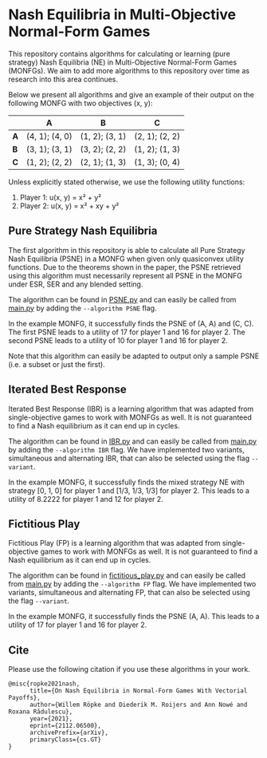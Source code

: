 # Nash Equilibria in Multi-Objective Normal-Form Games
This repository contains algorithms for calculating or learning (pure strategy) Nash Equilibria (NE) in Multi-Objective Normal-Form Games (MONFGs). We aim to add more algorithms to this repository over time as research into this area continues.


Below we present all algorithms and give an example of their output on the following MONFG with two objectives (x, y):

|  | A | B | C |
|---|:---:|:---:|:---:|
| **A** | (4, 1); (4, 0) | (1, 2); (3, 1) | (2, 1); (2, 2) |
| **B** | (3, 1); (3, 1) | (3, 2); (2, 2) | (1, 2); (1, 3) |
| **C** | (1, 2); (2, 2) | (2, 1); (1, 3) | (1, 3); (0, 4) |

Unless explicitly stated otherwise, we use the following utility functions:
 1) Player 1: u(x, y) = x² + y²
 2) Player 2: u(x, y) = x² + xy + y²


## Pure Strategy Nash Equilibria
The first algorithm in this repository is able to calculate all Pure Strategy Nash Equilibria (PSNE) in a MONFG when given only quasiconvex utility functions. Due to the theorems shown in the paper, the PSNE retrieved using this algorithm must necessarily represent all PSNE in the MONFG under ESR, SER and any blended setting.

The algorithm can be found in [PSNE.py](PSNE.py) and can easily be called from [main.py](main.py) by adding the ``--algorithm PSNE`` flag.

In the example MONFG, it successfully finds the PSNE of (A, A) and (C, C). The first PSNE leads to a utility of 17 for player 1 and 16 for player 2. The second PSNE leads to a utility of 10 for player 1 and 16 for player 2.

Note that this algorithm can easily be adapted to output only a sample PSNE (i.e. a subset or just the first).

## Iterated Best Response
Iterated Best Response (IBR) is a learning algorithm that was adapted from single-objective games to work with MONFGs as well. It is not guaranteed to find a Nash equilibrium as it can end up in cycles.

The algorithm can be found in [IBR.py](IBR.py) and can easily be called from [main.py](main.py) by adding the ``--algorithm IBR`` flag. We have implemented two variants, simultaneous and alternating IBR, that can also be selected using the flag ``--variant``.

In the example MONFG, it successfully finds the mixed strategy NE with strategy [0, 1, 0] for player 1 and [1/3, 1/3, 1/3] for player 2. This leads to a utility of 8.2222 for player 1 and 12 for player 2.

## Fictitious Play
Fictitious Play (FP) is a learning algorithm that was adapted from single-objective games to work with MONFGs as well. It is not guaranteed to find a Nash equilibrium as it can end up in cycles.

The algorithm can be found in [fictitious_play.py](fictitious_play.py) and can easily be called from [main.py](main.py) by adding the ``--algorithm FP`` flag. We have implemented two variants, simultaneous and alternating FP, that can also be selected using the flag ``--variant``.

In the example MONFG, it successfully finds the PSNE (A, A). This leads to a utility of 17 for player 1 and 16 for player 2.

## Cite
Please use the following citation if you use these algorithms in your work.
```
@misc{ropke2021nash,
      title={On Nash Equilibria in Normal-Form Games With Vectorial Payoffs}, 
      author={Willem Röpke and Diederik M. Roijers and Ann Nowé and Roxana Rădulescu},
      year={2021},
      eprint={2112.06500},
      archivePrefix={arXiv},
      primaryClass={cs.GT}
}
```